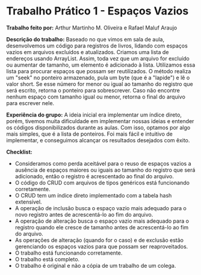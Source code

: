 # Trabalho Prático 1 - Espaços Vazios

**Trabalho feito por:** Arthur Martinho M. Oliveira e Rafael Maluf Araujo

**Descrição do trabalho:** Baseado no que vimos em sala de aula, desenvolvemos um código para registros de livros, lidando com espaços vazios em arquivos excluídos e atualizados. Criamos uma lista de endereços usando ArrayList. Assim, toda vez que um arquivo for excluído ou aumentar de tamanho, um elemento é adicionado à lista. Utilizamos essa lista para procurar espaços que possam ser reutilizados. O método realiza um "seek" no ponteiro armazenado, pula um byte (que é a "lapide") e lê o valor short. Se esse número for menor ou igual ao tamanho do registro que será escrito, retorna o ponteiro para sobrescrever. Caso não encontre nenhum espaço com tamanho igual ou menor, retorna o final do arquivo para escrever nele.

**Experiência do grupo:** A ideia inicial era implementar um índice direto, porém, tivemos muita dificuldade em implementar nossas ideias e entender os códigos disponibilizados durante as aulas. Com isso, optamos por algo mais simples, que é a lista de ponteiros. Foi mais fácil e intuitivo de implementar, e conseguimos alcançar os resultados desejados com êxito.

**Checklist:**
- Consideramos como perda aceitável para o reuso de espaços vazios a ausência de espaços maiores ou iguais ao tamanho do registro que será adicionado, então o registro é acrescentado ao final do arquivo.
- O código do CRUD com arquivos de tipos genéricos está funcionando corretamente.
- O CRUD tem um índice direto implementado com a tabela hash extensível.
- A operação de inclusão busca o espaço vazio mais adequado para o novo registro antes de acrescentá-lo ao fim do arquivo.
- A operação de alteração busca o espaço vazio mais adequado para o registro quando ele cresce de tamanho antes de acrescentá-lo ao fim do arquivo.
- As operações de alteração (quando for o caso) e de exclusão estão gerenciando os espaços vazios para que possam ser reaproveitados.
- O trabalho está funcionando corretamente.
- O trabalho está completo.
- O trabalho é original e não a cópia de um trabalho de um colega.
